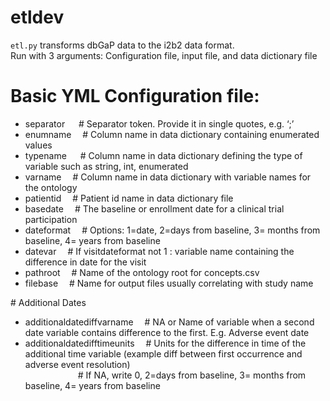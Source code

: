 # etldev

`etl.py` transforms dbGaP data to the i2b2 data format.   
Run with 3 arguments: Configuration file, input file, and data dictionary file

# Basic YML Configuration file:

* separator &nbsp;&emsp;# Separator token. Provide it in single quotes, e.g. ‘;’  
* enumname &emsp;# Column name in data dictionary containing enumerated values  
* typename &nbsp;&emsp;# Column name in data dictionary defining  the type of variable such as string, int, enumerated  
* varname &emsp;# Column name in data dictionary with variable names for the ontology   
* patientid &emsp;# Patient id name in data dictionary file  
* basedate &emsp;# The baseline or enrollment date for a clinical trial participation  
* dateformat &emsp;# Options: 1=date, 2=days from baseline, 3= months from baseline, 4= years from baseline  
* datevar &emsp;# If visitdateformat not 1 : variable name containing the difference in date for the visit  
* pathroot &emsp;# Name of the ontology root for concepts.csv  
* filebase &emsp;# Name for output files usually correlating with study name  
  
\# Additional Dates  
* additionaldatediffvarname &emsp;# NA or Name of variable when a second date variable contains difference to the first. E.g. Adverse event date  
* additionaldatedifftimeunits &emsp;# Units for the difference in time of the additional time variable (example diff between first occurrence  and adverse event resolution)  
                            &emsp;&emsp;&emsp;&emsp;&emsp;&emsp;# If NA, write 0, 2=days from baseline, 3= months from baseline, 4= years from baseline  

